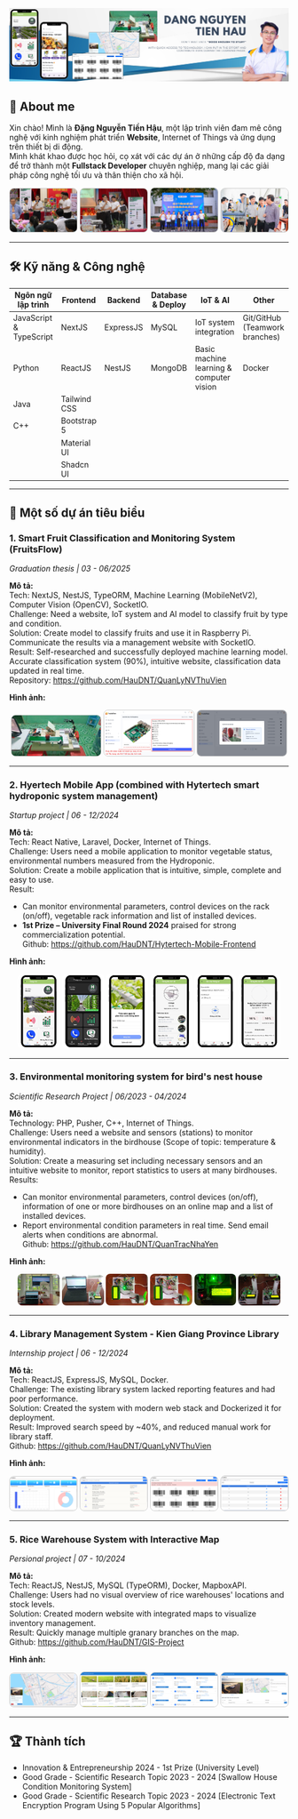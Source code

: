 <!-- Banner hoặc ảnh cá nhân -->
<p align="center">
  <img src="./images/banner.png" alt="banner">
</p>

## 🚀 About me

Xin chào! Mình là **Đặng Nguyễn Tiền Hậu**, một lập trình viên đam mê công nghệ với kinh nghiệm phát triển **Website**, Internet of Things và ứng dụng trên thiết bị di động.  
Mình khát khao được học hỏi, cọ xát với các dự án ở những cấp độ đa dạng để trở thành một **Fullstack Developer** chuyên nghiệp, mang lại các giải pháp công nghệ tối ưu và thân thiện cho xã hội.

<p align="center">
  <img src="./images/startup/image_1.png" alt="" width="24%" style="border:1px solid #ccc; border-radius:8px;">
  <img src="./images/startup/image_2.png" alt="" width="24%" style="border:1px solid #ccc; border-radius:8px;">
  <img src="./images/startup/image_6.png" alt="" width="24%" style="border:1px solid #ccc; border-radius:8px;">
  <img src="./images/startup/image_7.png" alt="" width="24%" style="border:1px solid #ccc; border-radius:8px;">
</p>

---

## 🛠 Kỹ năng & Công nghệ

| **Ngôn ngữ lập trình**       | **Frontend**               | **Backend**      | **Database & Deploy** | **IoT & AI**                                  | **Other**                        |
|------------------------------|-----------------------------|------------------|-----------------------|-----------------------------------------------|-----------------------------------|
| JavaScript & TypeScript      | NextJS                      | ExpressJS        | MySQL                 | IoT system integration                        | Git/GitHub (Teamwork branches)    |
| Python                       | ReactJS                     | NestJS           | MongoDB               | Basic machine learning & computer vision      | Docker                            |
| Java                         | Tailwind CSS                |                  |                       |                                               |                                   |
| C++                          | Bootstrap 5                 |                  |                       |                                               |                                   |
|                              | Material UI                 |                  |                       |                                               |                                   |
|                              | Shadcn UI                   |                  |                       |                                               |                                   |


---

## 🚀 Một số dự án tiêu biểu

### 1. Smart Fruit Classification and Monitoring System (FruitsFlow)
<i>Graduation thesis | 03 - 06/2025</i>

**Mô tả:**  
Tech: NextJS, NestJS, TypeORM, Machine Learning (MobileNetV2), Computer Vision (OpenCV), SocketIO.  
Challenge: Need a website, IoT system and AI model to classify fruit by type and condition.  
Solution: Create model to classify fruits and use it in Raspberry Pi. Communicate the results via a management website with SocketIO.  
Result: Self-researched and successfully deployed machine learning model. Accurate classification system (90%), intuitive website, classification data updated in real time.  
Repository: https://github.com/HauDNT/QuanLyNVThuVien 

**Hình ảnh:**
<p align="center">
  <img src="./images/fruitsflow/iot_3.jpg" alt="Website UI" width="32%" style="border:1px solid #ccc; border-radius:8px;">
  <img src="./images/fruitsflow/website_4.jpg" alt="Web 4" width="32%" style="border:1px solid #ccc; border-radius:8px;">
  <img src="./images/fruitsflow/website_5.jpg" alt="Web 5" width="32%" style="border:1px solid #ccc; border-radius:8px;">
</p>

---

### 2. Hyertech Mobile App (combined with Hytertech smart hydroponic system management)
<i>Startup project | 06 - 12/2024</i>

**Mô tả:**  
Tech: React Native, Laravel, Docker, Internet of Things.  
Challenge: Users need a mobile application to monitor vegetable status, environmental numbers measured from the Hydroponic.  
Solution: Create a mobile application that is intuitive, simple, complete and easy to use.  
Result:  
+ Can monitor environmental parameters, control devices on the rack (on/off), vegetable rack information and list of installed devices.  
+ **1st Prize – University Final Round 2024** praised for strong commercialization potential.  
Github: https://github.com/HauDNT/Hytertech-Mobile-Frontend

**Hình ảnh:**
<p align="center">
  <img src="./images/hytertech/Mobile_1.png" alt="Mobile_1" width="15%" style="border-radius:8px;">
  <img src="./images/hytertech/Mobile_2.png" alt="Mobile_2" width="15%" style="border-radius:8px;">
  <img src="./images/hytertech/Mobile_3.png" alt="Mobile_3" width="15%" style="border-radius:8px;">
  <img src="./images/hytertech/Mobile_4.png" alt="Mobile_4" width="15%" style="border-radius:8px;">
  <img src="./images/hytertech/Mobile_5.png" alt="Mobile_5" width="15%" style="border-radius:8px;">
  <img src="./images/hytertech/Mobile_6.png" alt="Mobile_6" width="15%" style="border-radius:8px;">
</p>

---

### 3. Environmental monitoring system for bird's nest house
<i>Scientific Research Project | 06/2023 - 04/2024</i>

**Mô tả:**  
Technology: PHP, Pusher, C++, Internet of Things.  
Challenge: Users need a website and sensors (stations) to monitor environmental indicators in the birdhouse (Scope of topic: temperature & humidity).  
Solution: Create a measuring set including necessary sensors and an intuitive website to monitor, report statistics to users at many birdhouses.  
Results:  
+ Can monitor environmental parameters, control devices (on/off), information of one or more birdhouses on an online map and a list of installed devices.  
+ Report environmental condition parameters in real time. Send email alerts when conditions are abnormal.  
Github: https://github.com/HauDNT/QuanTracNhaYen

**Hình ảnh:**
<p align="center">
  <img src="./images/nhayen/image_1.png" alt="NhaYen_1" width="15%" style="border-radius:8px;">
  <img src="./images/nhayen/image_2.png" alt="NhaYen_2" width="15%" style="border-radius:8px;">
  <img src="./images/nhayen/image_3.png" alt="NhaYen_3" width="15%" style="border-radius:8px;">
  <img src="./images/nhayen/image_4.png" alt="NhaYen_4" width="15%" style="border-radius:8px;">
  <img src="./images/nhayen/image_5.png" alt="NhaYen_5" width="15%" style="border-radius:8px;">
  <img src="./images/nhayen/image_6.png" alt="NhaYen_6" width="15%" style="border-radius:8px;">
</p>

---

### 4. Library Management System - Kien Giang Province Library
<i>Internship project | 06 - 12/2024</i>

**Mô tả:**  
Tech: ReactJS, ExpressJS, MySQL, Docker.  
Challenge: The existing library system lacked reporting features and had poor performance.  
Solution: Created the system with modern web stack and Dockerized it for deployment.  
Result: Improved search speed by ~40%, and reduced manual work for library staff.  
Github: https://github.com/HauDNT/QuanLyNVThuVien

**Hình ảnh:**
<p align="center">
  <img src="./images/library/dashboard.png" alt="Dashboard" width="24%" style="border:1px solid #ccc; border-radius:8px;">
  <img src="./images/library/bienmuc.png" alt="Danh sách biên mục" width="24%" style="border:1px solid #ccc; border-radius:8px;">
  <img src="./images/library/taobarcode.png" alt="Tạo mã barcode 128" width="24%" style="border:1px solid #ccc; border-radius:8px;">
  <img src="./images/library/bangtenmahoa.png" alt="Bảng tên mã hoá sách" width="24%" style="border:1px solid #ccc; border-radius:8px;">
</p>

---

### 5. Rice Warehouse System with Interactive Map
<i>Persional project | 07 - 10/2024</i>

**Mô tả:**  
Tech: ReactJS, NestJS, MySQL (TypeORM), Docker, MapboxAPI.  
Challenge: Users had no visual overview of rice warehouses' locations and stock levels.  
Solution: Created modern website with integrated maps to visualize inventory management.  
Result: Quickly manage multiple granary branches on the map.  
Github: https://github.com/HauDNT/GIS-Project

**Hình ảnh:**
<p align="center">
  <img src="./images/gis/Map.png" alt="Xem thông tin kho trên bản đồ" width="24%" style="border:1px solid #ccc; border-radius:8px;">
  <img src="./images/gis/Riceplants.png" alt="Danh sách lúa" width="24%" style="border:1px solid #ccc; border-radius:8px;">
  <img src="./images/gis/BillOut.png" alt="Danh sách đơn xuất" width="24%" style="border:1px solid #ccc; border-radius:8px;">
  <img src="./images/gis/WarehouseInfo.png" alt="Quản lý thông tin kho lúa" width="24%" style="border:1px solid #ccc; border-radius:8px;">
</p>

---

## 🏆 Thành tích
- Innovation & Entrepreneurship 2024 - 1st Prize (University Level)  
- Good Grade - Scientific Research Topic 2023 - 2024 [Swallow House Condition Monitoring System]  
- Good Grade - Scientific Research Topic 2023 - 2024 [Electronic Text Encryption Program Using 5 Popular Algorithms]  
